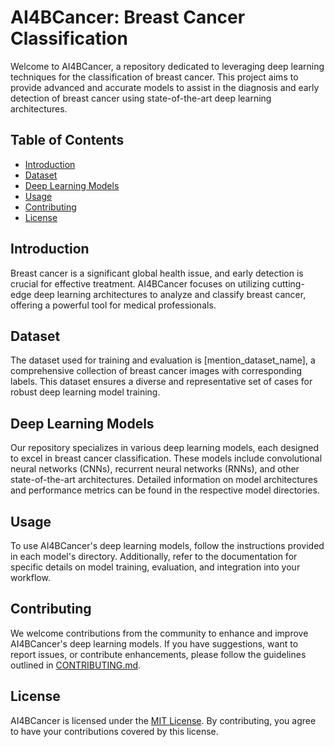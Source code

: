 # AI4BCancer: Breast Cancer Classification

Welcome to AI4BCancer, a repository dedicated to leveraging deep learning techniques for the classification of breast cancer. This project aims to provide advanced and accurate models to assist in the diagnosis and early detection of breast cancer using state-of-the-art deep learning architectures.

## Table of Contents

- [Introduction](#introduction)
- [Dataset](#dataset)
- [Deep Learning Models](#deep-learning-models)
- [Usage](#usage)
- [Contributing](#contributing)
- [License](#license)

## Introduction

Breast cancer is a significant global health issue, and early detection is crucial for effective treatment. AI4BCancer focuses on utilizing cutting-edge deep learning architectures to analyze and classify breast cancer, offering a powerful tool for medical professionals.

## Dataset

The dataset used for training and evaluation is [mention_dataset_name], a comprehensive collection of breast cancer images with corresponding labels. This dataset ensures a diverse and representative set of cases for robust deep learning model training.

## Deep Learning Models

Our repository specializes in various deep learning models, each designed to excel in breast cancer classification. These models include convolutional neural networks (CNNs), recurrent neural networks (RNNs), and other state-of-the-art architectures. Detailed information on model architectures and performance metrics can be found in the respective model directories.

## Usage

To use AI4BCancer's deep learning models, follow the instructions provided in each model's directory. Additionally, refer to the documentation for specific details on model training, evaluation, and integration into your workflow.

## Contributing

We welcome contributions from the community to enhance and improve AI4BCancer's deep learning models. If you have suggestions, want to report issues, or contribute enhancements, please follow the guidelines outlined in [CONTRIBUTING.md](CONTRIBUTING.md).

## License

AI4BCancer is licensed under the [MIT License](LICENSE). By contributing, you agree to have your contributions covered by this license.

